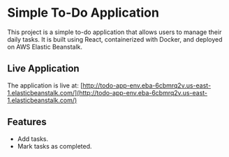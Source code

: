 # Simple To-Do Application

This project is a simple to-do application that allows users to manage their daily tasks. It is built using React, containerized with Docker, and deployed on AWS Elastic Beanstalk.

## Live Application

The application is live at: [http://todo-app-env.eba-6cbmrq2v.us-east-1.elasticbeanstalk.com/](http://todo-app-env.eba-6cbmrq2v.us-east-1.elasticbeanstalk.com/)

## Features

- Add tasks.
- Mark tasks as completed.

